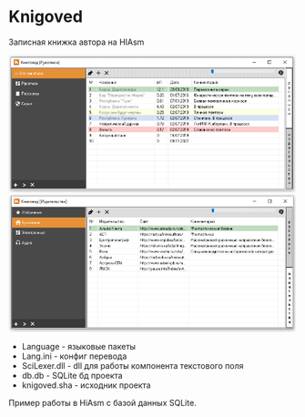 # Knigoved
Записная книжка автора на HIAsm

![Image alt](https://github.com/the-Gross/Knigoved/blob/main/Screenshot.png)
![Image alt](https://github.com/the-Gross/Knigoved/blob/main/Screenshot_1.png)

* Language - языковые пакеты
* Lang.ini - конфиг перевода
* SciLexer.dll - dll для работы компонента текстового поля
* db.db - SQLite бд проекта
* knigoved.sha - исходник проекта

Пример работы в HiAsm с базой данных SQLite.

